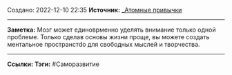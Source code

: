 Создано: 2022-12-10 22:35
**Источник:** [_Атомные привычки](_Атомные%20привычки.md)
***
**Заметка:**  Мозг может единоврменно уделять внимание только одной проблеме. Только сделав основы жизни проще, вы можете создать ментальное пространcтdо для свободных мыслей и творчества.
***
**Ссылки:** 
**Тэги:** #Саморазвитие 

